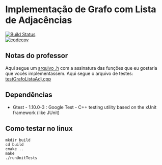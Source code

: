 # Implementação de Grafo com Lista de Adjacências

[![Build Status](https://www.travis-ci.com/samuel-cavalcanti/ed2_grafo_lista_adj_exercicio.svg?token=SXASsitGLsiExatedsqg&branch=main)](https://www.travis-ci.com/samuel-cavalcanti/ed2_grafo_lista_adj_exercicio)  
[![codecov](https://codecov.io/gh/samuel-cavalcanti/ed2_grafo_lista_adj_exercicio/branch/main/graph/badge.svg)](https://codecov.io/gh/samuel-cavalcanti/ed2_grafo_lista_adj_exercicio)
## Notas do professor

Aqui segue um  [arquivo .h](https://github.com/eduardolfalcao/edii/blob/master/src/grafos/grafolistaadjexercicio.h)
com a assinatura das funções que eu gostaria que vocês implementassem. Aqui segue o arquivo de testes: [testGrafoListaAdj.cpp](https://github.com/eduardolfalcao/edii/blob/master/tests/testGrafoListaAdj.cpp)
## Dependências

- Gtest - 1.10.0-3 : Google Test -
  C++ testing utility based on the xUnit framework (like JUnit)
  
## Como testar no linux

```shell
mkdir build
cd build
cmake ..
make 
./runUnitTests
```
